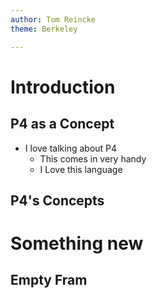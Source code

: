 ```yaml
---
author: Tom Reincke
theme: Berkeley

---
```


# Introduction
## P4 as a Concept
* I love talking about P4
  * This comes in very handy
  * I Love this language

## P4's Concepts
# Something new
## Empty Fram

